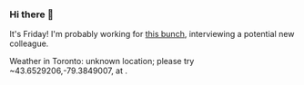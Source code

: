 ### Hi there :wave:

It's Friday! I'm probably working for [this bunch](https://github.com/kohofinancial), interviewing a potential new colleague.

Weather in Toronto: unknown location; please try ~43.6529206,-79.3849007, at .
